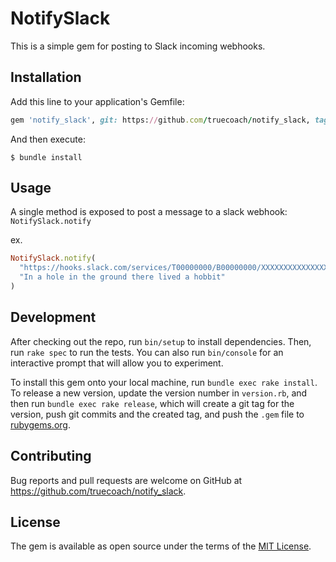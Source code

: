 # NotifySlack

This is a simple gem for posting to Slack incoming webhooks.

## Installation

Add this line to your application's Gemfile:

```ruby
gem 'notify_slack', git: https://github.com/truecoach/notify_slack, tag: 0.1
```

And then execute:

    $ bundle install

## Usage

A single method is exposed to post a message to a slack webhook: `NotifySlack.notify`

ex.

```ruby
NotifySlack.notify(
  "https://hooks.slack.com/services/T00000000/B00000000/XXXXXXXXXXXXXXXXXXXXXXXX",
  "In a hole in the ground there lived a hobbit"
)
```

## Development

After checking out the repo, run `bin/setup` to install dependencies. Then, run `rake spec` to run the tests. You can also run `bin/console` for an interactive prompt that will allow you to experiment.

To install this gem onto your local machine, run `bundle exec rake install`. To release a new version, update the version number in `version.rb`, and then run `bundle exec rake release`, which will create a git tag for the version, push git commits and the created tag, and push the `.gem` file to [rubygems.org](https://rubygems.org).

## Contributing

Bug reports and pull requests are welcome on GitHub at https://github.com/truecoach/notify_slack.

## License

The gem is available as open source under the terms of the [MIT License](https://opensource.org/licenses/MIT).
